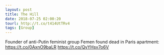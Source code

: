 ```yaml
---
layout: post
title: The Hill
date: 2018-07-25 02:00:20
tourl: http://t.co/t414UtTRv4
tags: [Group]
---
```

Founder of anti-Putin feminist group Femen found dead in Paris apartment: https://t.co/0AxnO9baLR https://t.co/QyYHsv7o6V